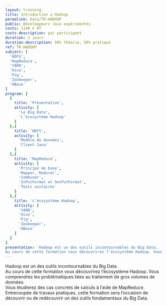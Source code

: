 ```yaml
---
layout: training
title: Introduction a Hadoop
permalink: Data/TR-HADOOP
public: Développeurs Java expérimentés
costs: 1140 € HT
costs-description: par participant
duration: 2 jours
duration-description: 50% théorie, 50% pratique
ref: TR-HADOOP
subject: [
  'HDFS',
  'MapReduce',
  'YARN',
  'Hive',
  'Pig',
  'Zookeeper',
  'HBase'
]
program: [
  {
    title: 'Présentation',
    activity: [
      'Le Big Data',
      'L’écosystème Hadoop'
    ]
  },{
    title: 'HDFS',
    activity: [
      'Modèle de données',
      'Client Java'
    ]
  },{
    title: 'MapReduce',
    activity: [
      'Principe de base',
      'Mapper, Reducer',
      'Combiner',
      'InPutFormat et OutPutFormat',
      'Tests unitaires'
    ]
  },{
    title: 'L’écosystème Hadoop',
    activity: [
      'YARN',
      'Hive',
      'Pig',
      'Zookeeper',
      'HBase'
    ]
  }
]
presentation: 'Hadoop est un des outils incontournables du Big Data.
Au cours de cette formation vous découvrirez l’écosystème Hadoop. Vous comprendrez les problématiques liées au traitement de gros volumes de données. Vous étudierez des cas concrets de calculs à l’aide de MapReduce. Entrecoupée de travaux pratiques, cette formation sera l’occasion de découvrir ou de redécouvrir un des outils fondamentaux du Big Data.'
---
```


Hadoop est un des outils incontournables du Big Data.  
Au cours de cette formation vous découvrirez l’écosystème Hadoop. Vous comprendrez les problématiques liées au traitement de gros volumes de données.  
Vous étudierez des cas concrets de calculs à l’aide de MapReduce.  
Entrecoupée de travaux pratiques, cette formation sera l’occasion de découvrir ou de redécouvrir un des outils fondamentaux du Big Data.  
